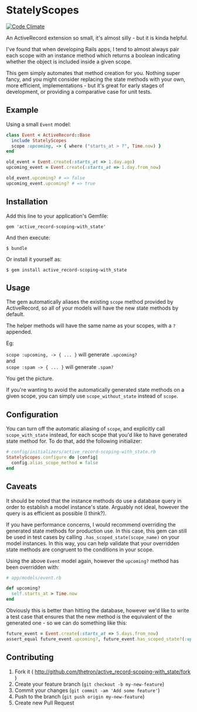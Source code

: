 # StatelyScopes

[![Code Climate](https://codeclimate.com/github/thetron/stately_scopes.png)](https://codeclimate.com/github/thetron/stately_scopes)

An ActiveRecord extension so small, it's almost silly - but it is kinda helpful.

I've found that when developing Rails apps, I tend to almost always pair each
scope with an instance method which returns a boolean indicating whether the
object is included inside a given scope.

This gem simply automates that method creation for you. Nothing super fancy,
and you might consider replacing the state methods with your own, more
efficient, implementations - but it's great for early stages of development, or
providing a comparative case for unit tests.


## Example

Using a small `Event` model:

```ruby
class Event < ActiveRecord::Base
  include StatelyScopes
  scope :upcoming, -> { where ("starts_at > ?", Time.now) }
end
```

```ruby
old_event = Event.create(:starts_at => 1.day.ago)
upcoming_event = Event.create(:starts_at => 1.day.from_now)

old_event.upcoming? # => false
upcoming_event.upcoming? # => true
```


## Installation

Add this line to your application's Gemfile:

    gem 'active_record-scoping-with_state'

And then execute:

    $ bundle

Or install it yourself as:

    $ gem install active_record-scoping-with_state


## Usage

The gem automatically aliases the existing `scope` method provided by
ActiveRecord, so all of your models will have the new state methods by default.

The helper methods will have the same name as your scopes, with a `?` appended.

Eg:

`scope :upcoming, -> { ... }` will generate `.upcoming?`  
and  
`scope :spam -> { ... }` will generate `.spam?`

You get the picture.

If you're wanting to avoid the automatically generated state methods on a given
scope, you can simply use `scope_without_state` instead of `scope`.


## Configuration

You can turn off the automatic aliasing of `scope`, and explicitly call
`scope_with_state` instead, for each scope that you'd like to have generated
state method for. To do that, add the following initializer:

```ruby
# config/initializers/active_record-scoping-with_state.rb
StatelyScopes.configure do |config|
  config.alias_scope_method = false
end
```


## Caveats

It should be noted that the instance methods do use a database query in order
to establish a model instance's state. Arguably not ideal, however the query is
as efficient as possible (I think?).

If you have performance concerns, I would recommend overriding the generated
state methods for production use. In this case, this gem can still be used
in test cases by calling `.has_scoped_state(scope_name)` on your model instances.
In this way, you can help validate that your overridden state methods are
congruent to the conditions in your scope.

Using the above `Event` model again, however the `upcoming?` method has been
overridden with:

```ruby
# app/models/event.rb

def upcoming?
  self.starts_at > Time.now
end
```

Obviously this is better than hitting the database, however we'd like to write
a test case that ensures that the new method is the equivalent of the generated
one - so we can do something like this:

```ruby
future_event = Event.create(:starts_at => 5.days.from_now)
assert_equal future_event.upcoming?, future_event.has_scoped_state?(:upcoming)
```

## Contributing

1. Fork it ( http://github.com/thetron/active_record-scoping-with_state/fork )
2. Create your feature branch (`git checkout -b my-new-feature`)
3. Commit your changes (`git commit -am 'Add some feature'`)
4. Push to the branch (`git push origin my-new-feature`)
5. Create new Pull Request

